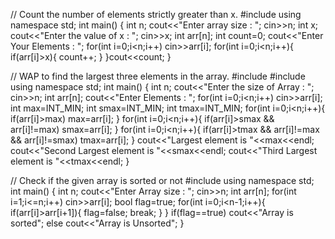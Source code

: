 // Count the number of elements strictly greater than x.
#include<iostream>
using namespace std;
int main()
{
    int n;
    cout<<"Enter array size : ";
    cin>>n;
    int x;
    cout<<"Enter the value of x : ";
    cin>>x;
    int arr[n];
    int count=0;
    cout<<"Enter Your Elements : ";
    for(int i=0;i<n;i++)
    cin>>arr[i];
    for(int i=0;i<n;i++){
        if(arr[i]>x){
            count++;
        }
    }cout<<count;
}


// WAP to find the largest three elements in the array.
#include<iostream>
#include <climits>
using namespace std;
int main()
{
    int n;
    cout<<"Enter the size of Array : ";
    cin>>n;
    int arr[n];
    cout<<"Enter Elements : ";
    for(int i=0;i<n;i++)
    cin>>arr[i];
    int max=INT_MIN;
    int smax=INT_MIN;
    int tmax=INT_MIN;
    for(int i=0;i<n;i++){
        if(arr[i]>max) max=arr[i];
    }
    for(int i=0;i<n;i++){
        if(arr[i]>smax && arr[i]!=max) smax=arr[i];
    }
    for(int i=0;i<n;i++){
        if(arr[i]>tmax && arr[i]!=max && arr[i]!=smax) tmax=arr[i];
    }
    cout<<"Largest element is "<<max<<endl;
    cout<<"Second Largest element is "<<smax<<endl;
    cout<<"Third Largest element is "<<tmax<<endl;
}


// Check if the given array is sorted or not
#include<iostream>
using namespace std;
int main()
{
    int n;
    cout<<"Enter Array size : ";
    cin>>n;
    int arr[n];
    for(int i=1;i<=n;i++)
    cin>>arr[i];
    bool flag=true;
    for(int i=0;i<n-1;i++){
        if(arr[i]>arr[i+1]){
        flag=false;
        break;
        }
    }
    if(flag==true) 
    cout<<"Array is sorted";
    else
    cout<<"Array is Unsorted";
}
